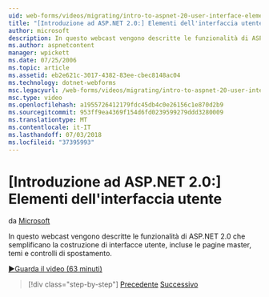 ```yaml
---
uid: web-forms/videos/migrating/intro-to-aspnet-20-user-interface-elements
title: "[Introduzione ad ASP.NET 2.0:] Elementi dell'interfaccia utente | Microsoft Docs"
author: microsoft
description: In questo webcast vengono descritte le funzionalità di ASP.NET 2.0 che semplificano la costruzione di interfacce utente, incluse le pagine master, temi e controlli di spostamento.
ms.author: aspnetcontent
manager: wpickett
ms.date: 07/25/2006
ms.topic: article
ms.assetid: eb2e621c-3017-4382-83ee-cbec8148ac04
ms.technology: dotnet-webforms
msc.legacyurl: /web-forms/videos/migrating/intro-to-aspnet-20-user-interface-elements
msc.type: video
ms.openlocfilehash: a1955726412179fdc45db4c0e26156c1e870d2b9
ms.sourcegitcommit: 953ff9ea4369f154d6fd0239599279ddd3280009
ms.translationtype: MT
ms.contentlocale: it-IT
ms.lasthandoff: 07/03/2018
ms.locfileid: "37395993"
---
```

<a name="intro-to-aspnet-20-user-interface-elements"></a>[Introduzione ad ASP.NET 2.0:] Elementi dell'interfaccia utente
====================
da [Microsoft](https://github.com/microsoft)

In questo webcast vengono descritte le funzionalità di ASP.NET 2.0 che semplificano la costruzione di interfacce utente, incluse le pagine master, temi e controlli di spostamento.

[&#9654;Guarda il video (63 minuti)](https://channel9.msdn.com/Blogs/ASP-NET-Site-Videos/intro-to-aspnet-20-user-interface-elements)

> [!div class="step-by-step"]
> [Precedente](intro-to-aspnet-20-aspnet-20-fundamentals.md)
> [Successivo](migrating-from-classic-asp-to-aspnet.md)
